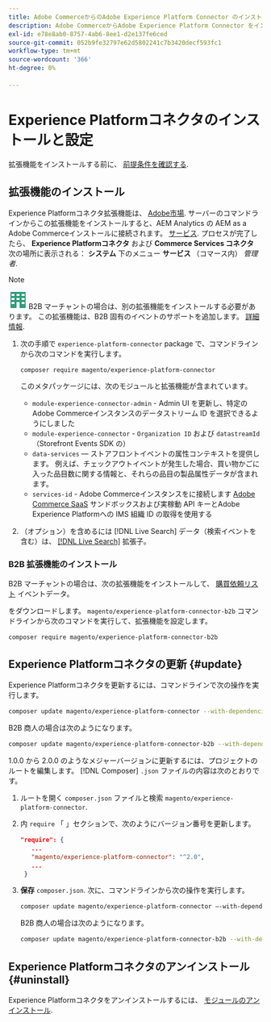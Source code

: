 ```yaml
---
title: Adobe CommerceからのAdobe Experience Platform Connector のインストールと設定
description: Adobe CommerceからAdobe Experience Platform Connector をインストール、設定、更新およびアンインストールする方法について説明します。
exl-id: e78e8ab0-8757-4ab6-8ee1-d2e137fe6ced
source-git-commit: 052b9fe32797e62d5802241c7b3420decf593fc1
workflow-type: tm+mt
source-wordcount: '366'
ht-degree: 0%

---
```


# Experience Platformコネクタのインストールと設定

拡張機能をインストールする前に、 [前提条件を確認する](overview.md#prereqs).

## 拡張機能のインストール

Experience Platformコネクタ拡張機能は、 [Adobe市場](https://marketplace.magento.com/magento-experience-platform-connector.html). サーバーのコマンドラインからこの拡張機能をインストールすると、AEM Analytics の AEM as a Adobe Commerceインストールに接続されます。 [サービス](../landing/saas.md). プロセスが完了したら、 **Experience Platformコネクタ** および **Commerce Services コネクタ** 次の場所に表示される： **システム** 下のメニュー **サービス** （コマース内） _管理者_.

>[!NOTE]
>
>![Adobe Commerce用 B2B](../assets/b2b.svg) B2B マーチャントの場合は、別の拡張機能をインストールする必要があります。 この拡張機能は、B2B 固有のイベントのサポートを追加します。 [詳細情報](#install-the-b2b-extension).


1. 次の手順で `experience-platform-connector` package で、コマンドラインから次のコマンドを実行します。

   ```bash
   composer require magento/experience-platform-connector
   ```

   このメタパッケージには、次のモジュールと拡張機能が含まれています。

   * `module-experience-connector-admin` - Admin UI を更新し、特定のAdobe Commerceインスタンスのデータストリーム ID を選択できるようにしました
   * `module-experience-connector` - `Organization ID` および `datastreamId` （Storefront Events SDK の）
   * `data-services`  — ストアフロントイベントの属性コンテキストを提供します。 例えば、チェックアウトイベントが発生した場合、買い物かごに入った品目数に関する情報と、それらの品目の製品属性データが含まれます。
   * `services-id` - Adobe Commerceインスタンスをに接続します [Adobe Commerce SaaS](../landing/saas.md) サンドボックスおよび実稼動 API キーとAdobe Experience Platformへの IMS 組織 ID の取得を使用する

1. （オプション）を含めるには [!DNL Live Search] データ（検索イベントを含む）は、 [[!DNL Live Search]](../live-search/install.md) 拡張子。

### B2B 拡張機能のインストール

B2B マーチャントの場合は、次の拡張機能をインストールして、 [購買依頼リスト](events.md#b2b-events) イベントデータ。

をダウンロードします。 `magento/experience-platform-connector-b2b` コマンドラインから次のコマンドを実行して、拡張機能を設定します。

```bash
composer require magento/experience-platform-connector-b2b
```

## Experience Platformコネクタの更新 {#update}

Experience Platformコネクタを更新するには、コマンドラインで次の操作を実行します。

```bash
composer update magento/experience-platform-connector --with-dependencies
```

B2B 商人の場合は次のようになります。

```bash
composer update magento/experience-platform-connector-b2b --with-dependencies
```

1.0.0 から 2.0.0 のようなメジャーバージョンに更新するには、プロジェクトのルートを編集します。 [!DNL Composer] `.json` ファイルの内容は次のとおりです。

1. ルートを開く `composer.json` ファイルと検索 `magento/experience-platform-connector`.

1. 内 `require` 「 」セクションで、次のようにバージョン番号を更新します。

   ```json
   "require": {
      ...
      "magento/experience-platform-connector": "^2.0",
      ...
    }
   ```

1. **保存** `composer.json`. 次に、コマンドラインから次の操作を実行します。

   ```bash
   composer update magento/experience-platform-connector –-with-dependencies
   ```

   B2B 商人の場合は次のようになります。

   ```bash
   composer update magento/experience-platform-connector-b2b --with-dependencies
   ```

## Experience Platformコネクタのアンインストール {#uninstall}

Experience Platformコネクタをアンインストールするには、 [モジュールのアンインストール](https://experienceleague.adobe.com/docs/commerce-operations/installation-guide/tutorials/uninstall-modules.html).
